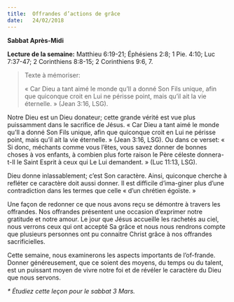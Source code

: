 ```yaml
---
title:  Offrandes d’actions de grâce
date:   24/02/2018
---
```


**Sabbat Après-Midi**

**Lecture de la semaine:** Matthieu 6:19-21; Éphésiens 2:8; 1 Pie. 4:10; Luc 7:37-47; 2 Corinthiens 8:8-15; 2 Corinthiens 9:6, 7.

><p>Texte  à  mémoriser:</p>
>« Car Dieu a tant aimé le monde qu’Il a donné Son Fils unique, afin que quiconque croit en Lui ne périsse point, mais qu’il ait la vie éternelle. » (Jean 3:16, LSG).

Notre Dieu est un Dieu donateur; cette grande vérité est vue plus puissamment dans le sacrifice de Jésus. « Car Dieu a tant aimé le monde qu’Il a donné Son Fils unique, afin que quiconque croit en Lui ne périsse point, mais qu’il ait la vie éternelle. » (Jean 3:16, LSG). Ou dans ce verset: « Si donc, méchants comme vous l’êtes, vous savez donner de bonnes choses à vos enfants, à combien plus forte raison le Père céleste donnera-t-Il le Saint Esprit à ceux qui Le Lui demandent. »  (Luc 11:13, LSG).

Dieu donne inlassablement; c’est Son caractère. Ainsi, quiconque cherche à refléter ce caractère doit aussi donner. Il est difficile d’ima-giner plus d’une contradiction dans les termes que celle « d’un chrétien égoïste. »

Une façon de redonner ce que nous avons reçu se démontre à travers les offrandes. Nos offrandes présentent une occasion d’exprimer notre gratitude et notre amour. Le jour que Jésus accueille les rachetés au ciel, nous verrons ceux qui ont accepté Sa grâce et nous nous rendrons compte que plusieurs personnes ont pu connaitre Christ grâce à nos offrandes sacrificielles.

Cette semaine, nous examinerons les aspects importants de l’of-frande. Donner généreusement, que ce soient des moyens, du temps ou du talent, est un puissant moyen de vivre notre foi et de révéler le caractère du Dieu que nous servons.

_* Étudiez cette leçon pour le sabbat 3 Mars._
